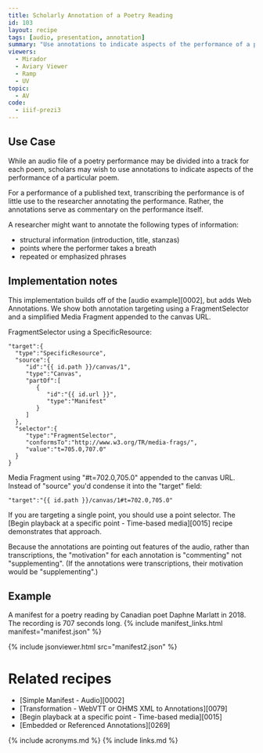 ```yaml
---
title: Scholarly Annotation of a Poetry Reading
id: 103
layout: recipe
tags: [audio, presentation, annotation]
summary: "Use annotations to indicate aspects of the performance of a particular poem."
viewers:
  - Mirador
  - Aviary Viewer
  - Ramp
  - UV
topic:
  - AV
code:
  - iiif-prezi3
---
```



## Use Case

While an audio file of a poetry performance may be divided into a track for each poem, scholars may wish to use annotations to indicate aspects of the performance of a particular poem.  

For a performance of a published text, transcribing the performance is of little use to the researcher annotating the performance.  Rather, the annotations serve as commentary on the performance itself.

A researcher might want to annotate the following types of information:
* structural information (introduction, title, stanzas)
* points where the performer takes a breath
* repeated or emphasized phrases

## Implementation notes

This implementation builds off of the [audio example][0002], but adds Web Annotations. We show both annotation targeting using a FragmentSelector and a simplified Media Fragment appended to the canvas URL.

FragmentSelector using a SpecificResource:

```
"target":{
  "type":"SpecificResource",
  "source":{
     "id":"{{ id.path }}/canvas/1",
     "type":"Canvas",
     "partOf":[
        {
           "id":"{{ id.url }}",
           "type":"Manifest"
        }
     ]
  },
  "selector":{
     "type":"FragmentSelector",
     "conformsTo":"http://www.w3.org/TR/media-frags/",
     "value":"t=705.0,707.0"
  }
}

```

Media Fragment using "#t=702.0,705.0" appended to the canvas URL. Instead of "source" you'd condense it into the "target" field:

```
"target":"{{ id.path }}/canvas/1#t=702.0,705.0"
```

If you are targeting a single point, you should use a point selector.  The [Begin playback at a specific point - Time-based media][0015] recipe demonstrates that approach.

Because the annotations are pointing out features of the audio, rather than transcriptions, the "motivation" for each annotation is "commenting" not "supplementing".  (If the annotations were transcriptions, their motivation would be "supplementing".)


## Example

A manifest for a poetry reading by Canadian poet Daphne Marlatt in 2018.  The recording is 707 seconds long.
{% include manifest_links.html manifest="manifest.json" %}

{% include jsonviewer.html src="manifest2.json" %}


# Related recipes

* [Simple Manifest - Audio][0002]
* [Transformation - WebVTT or OHMS XML to Annotations][0079]
* [Begin playback at a specific point - Time-based media][0015]
* [Embedded or Referenced Annotations][0269]

{% include acronyms.md %}
{% include links.md %}

